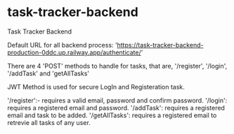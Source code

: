 # task-tracker-backend
Task Tracker Backend

Default URL for all backend process: 'https://task-tracker-backend-production-0ddc.up.railway.app/authenticate/'

There are 4 'POST' methods to handle for tasks, that are, '/register', '/login', '/addTask' and 'getAllTasks'

JWT Method is used for secure LogIn and Registeration task.

'/register':- requires a valid email, password and confirm password.
'/login': requires a registered email and password.
'/addTask': requires a registered email and task to be added.
'/getAllTasks': requires a registered email to retrevie all tasks of any user.
